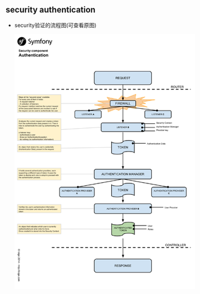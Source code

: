 ## security authentication
- security验证的流程图(可查看原图)  

	![security-authentication](../../images/symfony-security-authentication.png)